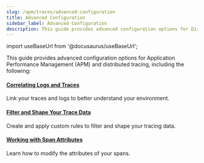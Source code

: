 ```yaml
---
slug: /apm/traces/advanced-configuration
title: Advanced Configuration
sidebar_label: Advanced Configuration
description: This guide provides advanced configuration options for Distributed Tracing (APM).
---
```


import useBaseUrl from '@docusaurus/useBaseUrl';

This guide provides advanced configuration options for Application Performance Management (APM) and distributed tracing, including the following:

<div className="box-wrapper" markdown="1">
<div className="box smallbox card">
  <div className="container">
  <h4><a href={useBaseUrl('docs/apm/traces/advanced-configuration/correlate-logs')}>Correlating Logs and Traces</a></h4>
  <p>Link your traces and logs to better understand your environment.</p>
  </div>
</div>
<div className="box smallbox card">
  <div className="container">
  <h4><a href={useBaseUrl('docs/apm/traces/advanced-configuration/filter-shape-tracing-data')}>Filter and Shape Your Trace Data</a></h4>
  <p>Create and apply custom rules to filter and shape your tracing data.</p>
  </div>
</div>
  <div className="box smallbox card">
    <div className="container">
    <h4><a href={useBaseUrl('docs/apm/traces/advanced-configuration/working-with-span-attributes')}>Working with Span Attributes</a></h4>
    <p>Learn how to modify the attributes of your spans.</p>
    </div>
  </div>
</div>

